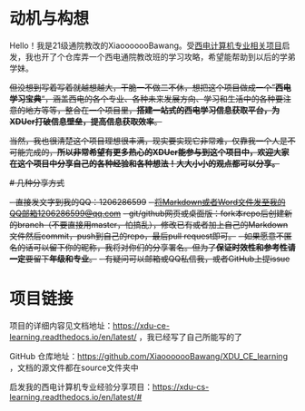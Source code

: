 # 动机与构想

Hello！我是21级通院教改的XiaooooooBawang。受[西电计算机专业相关项目](https://github.com/baolintian/XDU_CS_Learning)启发，我也开了个仓库弄一个西电通院教改班的学习攻略，希望能帮助到以后的学弟学妹。

~~但没想到写着写着就越想越大，干脆一不做二不休，想把这个项目做成一个”**西电学习宝典**“，涵盖西电的各个专业、各种未来发展方向、学习和生活中的各种要注意的地方等等，整合在一个项目里，**搭建一站式的西电学习信息获取平台，为XDUer打破信息壁垒，提高信息获取效率**。~~

~~当然，我也很清楚这个项目理想很丰满，现实要实现它非常难，仅靠我一个人是不可能完成的，**所以非常希望有更多热心的XDUer能参与到这个项目中，欢迎大家在这个项目中分享自己的各种经验和各种想法！大大小小的观点都可以分享。**~~



~~# 几种分享方式~~

~~- 直接发文字到我的QQ：1206286599~~
~~- 将Markdown或者Word文件发至我的QQ邮箱1206286599@qq.com~~
~~- git/github网页或桌面版：fork本repo后创建新的branch（不要直接用master，怕搞乱），修改已有或者加上自己的Markdown文件然后commit，push到自己的repo，最后pull request即可。~~
~~- 如果愿意不匿名的话可以留下你的昵称，我将对你们的分享署名。但为了**保证时效性和参考性请一定**要留下**年级和专业**。~~
~~- 有疑问可以邮箱或QQ私信我，或者GitHub上提issue~~



# 项目链接

项目的详细内容见文档地址：https://xdu-ce-learning.readthedocs.io/en/latest/  ，我已经写了自己所能写的了

GitHub 仓库地址：https://github.com/XiaooooooBawang/XDU_CE_learning  ，文档的源文件都在source文件夹中

启发我的西电计算机专业经验分享项目：https://xdu-cs-learning.readthedocs.io/en/latest/#
